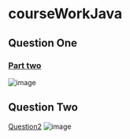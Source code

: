 # courseWorkJava

## Question One 
### [ Part two](./NextAIInc/src/main/java/NextAIInc/NextAIInc.java) 
![image](https://github.com/user-attachments/assets/c8d27474-cfe1-4828-abd8-78f403fd0593)


## Question Two

[Question2](./TriathlonResults/src/main/java/triathlon/com/)
![image](https://github.com/user-attachments/assets/2ed1e2c6-5d89-46bc-85e0-74cb705d7896)

